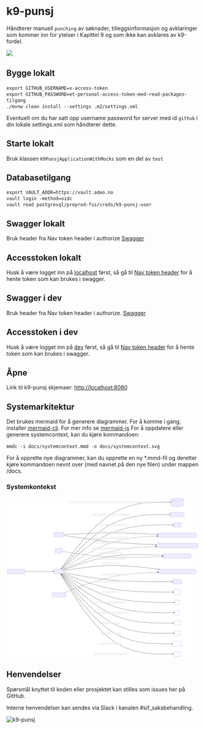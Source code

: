 # k9-punsj

Håndterer manuell `punching` av søknader, tilleggsinformasjon og avklaringer som kommer inn for ytelser i Kapittel 9 og som ikke kan avklares av k9-fordel.

[![](https://github.com/navikt/k9-punsj/workflows/Build%20and%20deploy/badge.svg)](https://github.com/navikt/k9-punsj/actions?query=workflow%3A%22Build+master%22)

## Bygge lokalt
```
export GITHUB_USERNAME=x-access-token
export GITHUB_PASSWORD=et-personal-access-token-med-read-packages-tilgang
./mvnw clean install --settings .m2/settings.xml 
```

Eventuelt om du har satt opp username password for server med id `github` i din lokale settings.xml som håndterer dette.

## Starte lokalt
Bruk klassen `K9PunsjApplicationWithMocks` som en del av `test`

## Databasetilgang
```
export VAULT_ADDR=https://vault.adeo.no
vault login -method=oidc
vault read postgresql/preprod-fss/creds/k9-punsj-user
```

## Swagger lokalt
Bruk header fra Nav token header i authorize
[Swagger](https://localhost:8085/internal/webjars/swagger-ui/index.html?configUrl=/internal/api-docs/swagger-config)

## Accesstoken lokalt
Husk å være logget inn på [localhost](https://localhost:8080) først, så gå til 
[Nav token header](https://localhost:8085/api/oidc/hentNavTokenHeader)
for å hente token som kan brukes i swagger.

## Swagger i dev
Bruk header fra Nav token header i authorize.
[Swagger](https://k9-punsj.dev.adeo.no/internal/webjars/swagger-ui/index.html?configUrl=/internal/api-docs/swagger-config)

## Accesstoken i dev
Husk å være logget inn på [dev](https://k9-punsj.dev.adeo.no/) først, så gå til 
[Nav token header](https://k9-punsj-oidc-auth-proxy.dev.adeo.no/api/k9-punsj/oidc/hentNavTokenHeader)
for å hente token som kan brukes i swagger.

## Åpne
Link til k9-punsj skjemaer:
[http://localhost:8080](http://localhost:8080)

## Systemarkitektur
Det brukes mermaid for å generere diagrammer. For å komme i gang, installer [mermaid-cli](https://github.com/mermaid-js/mermaid-cli#install-globally).
For mer info se [mermaid-js](https://mermaid-js.github.io/mermaid/#/)
For å oppdatere eller generere systemcontext, kan du kjøre kommandoen:
```shell
mmdc -i docs/systemcontext.mmd -o docs/systemcontext.svg
```

For å opprette nye diagrammer, kan du opprette en ny *.mmd-fil og deretter kjøre kommandoen nevnt over (med navnet på den nye filen) under mappen /docs.

### Systemkontekst
![](docs/systemcontext.svg)

## Henvendelser
 Spørsmål knyttet til koden eller prosjektet kan stilles som issues her på GitHub.
 
 Interne henvendelser kan sendes via Slack i kanalen #sif_saksbehandling. 

![k9-punsj](logo.png)
